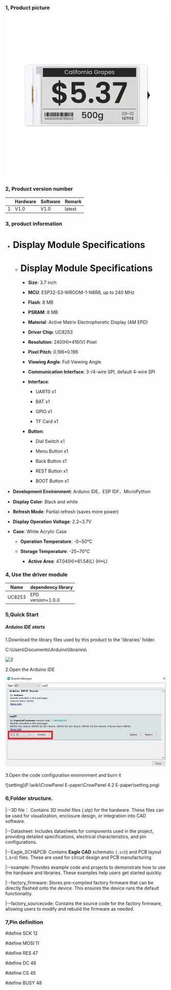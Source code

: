 ### 1, Product picture

![esp32_3.7inch_e-paper_display](./esp32_3.7inch_e-paper_display.png)

### 2, Product version number

|      | Hardware | Software | Remark |
| ---- | -------- | -------- | ------ |
| 1    | V1.0     | V1.0     | latest |

### 3, product information

- # Display Module Specifications

  - # Display Module Specifications

    - **Size**: 3.7 inch

    - **MCU**: ESP32-S3-WROOM-1-N8R8, up to 240 MHz

    - **Flash**: 8 MB

    - **PSRAM**: 8 MB

    - **Material**: Active Matrix Electrophoretic Display (AM EPD)

    - **Driver Chip**: UC8253

    - **Resolution**: 240(H)*416(V) Pixel

    - **Pixel Pitch**: 0.196*0.196

    - **Viewing Angle**: Full Viewing Angle

    - **Communication Interface**: 3-/4-wire SPI, default 4-wire SPI
  
    - **Interface**:
      
      - UART0 x1
      - BAT x1
      - GPIO x1
    
      - TF Card x1
    - **Button**:
      - Dial Switch x1
      - Menu Button  x1
      - Back Button x1
      - REST Button  x1
  
      - BOOT Button x1
- **Development Environment**: Arduino IDE、ESP IDF、MicroPython
    
- **Display Color**: Black and white
    
- **Refresh Mode**: Partial refresh (saves more power)
    
- **Display Operation Voltage**: 2.2~3.7V
    
- **Case**: White Acrylic Case
    
  - **Operation Temperature**: -0~50℃
    
  - **Storage Temperature**: -25~70℃
    
    - **Active Area**: 47.04(H)\*81.54(L) (H*L)

### 4, Use the driver module

| Name   | dependency library     |
| ------ | ---------------------- |
| UC8253 | EPD<br />version=1.0.0 |

### 5,Quick Start

##### Arduino IDE starts

1.Download the library files used by this product to the 'libraries' folder.

C:\Users\Documents\Arduino\libraries\

![2](https://github.com/user-attachments/assets/86c568bb-3921-4a07-ae91-62d7ce752e50)



2.Open the Arduino IDE

![Snipaste_2025-03-24_18-24-00](./Snipaste_2025-03-24_18-24-00.jpg)

3.Open the code configuration environment and burn it

![setting](F:\wiki\CrowPanel E-paper\CrowPanel 4.2 E-paper\setting.png)

### 6,Folder structure.

|--3D file： Contains 3D model files (.stp) for the hardware. These files can be used for visualization, enclosure design, or integration into CAD software.

|--Datasheet: Includes datasheets for components used in the project, providing detailed specifications, electrical characteristics, and pin configurations.

|--Eagle_SCH&PCB: Contains **Eagle CAD** schematic (`.sch`) and PCB layout (`.brd`) files. These are used for circuit design and PCB manufacturing.

|--example: Provides example code and projects to demonstrate how to use the hardware and libraries. These examples help users get started quickly.

|--factory_firmware: Stores pre-compiled factory firmware that can be directly flashed onto the device. This ensures the device runs the default functionality.

|--factory_sourcecode: Contains the source code for the factory firmware, allowing users to modify and rebuild the firmware as needed.

### 7,Pin definition

#define SCK 12

#define MOSI 11

#define RES 47

#define DC 46

#define CS 45

#define BUSY 48